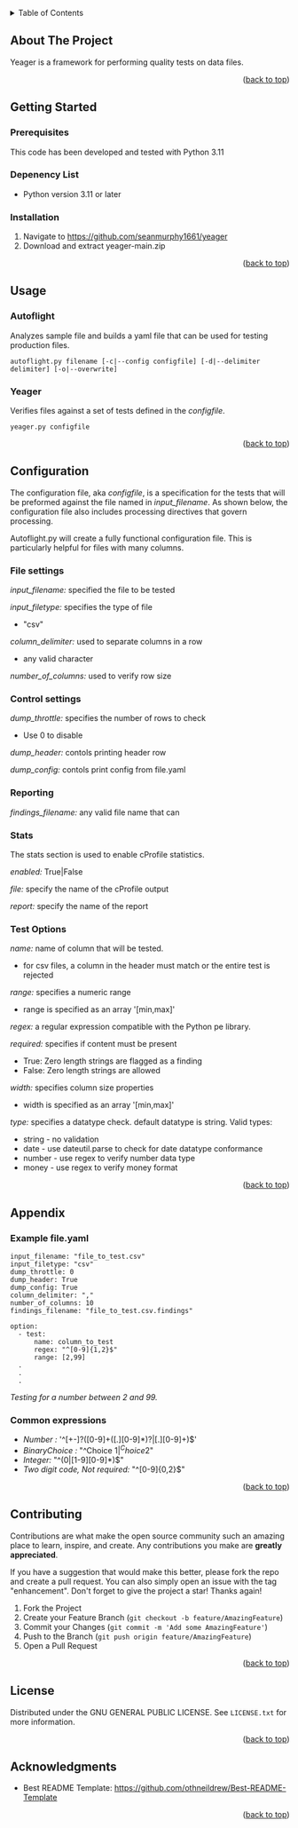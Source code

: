 <!-- Improved compatibility of back to top link: See: https://github.com/othneildrew/Best-README-Template/pull/73 -->
<a name="readme-top"></a>


<!-- TABLE OF CONTENTS -->
<details>
  <summary>Table of Contents</summary>
  <ol>
    <li><a href="#about-the-project">About The Project</a></li>
    <li><a href="#getting-started">Getting Started</a></li>
    <li><a href="#usage">Usage</a></li>
    <li><a href="#configuration">Configuration</a></li>
    <li><a href="#contributing">Contributing</a></li>
    <li><a href="#license">License</a></li>
    <li><a href="#acknowledgments">Acknowledgments</a></li>
  </ol>
</details>

<!-- ABOUT THE PROJECT -->
## About The Project

Yeager is a framework for performing quality tests on data files. 

<p align="right">(<a href="#readme-top">back to top</a>)</p>

<!-- GETTING STARTED -->
## Getting Started

### Prerequisites

This code has been developed and tested with Python 3.11 

### Depenency List
* Python version 3.11 or later
  
### Installation

1. Navigate to https://github.com/seanmurphy1661/yeager
2. Download and extract yeager-main.zip

<p align="right">(<a href="#readme-top">back to top</a>)</p>

<!-- USAGE EXAMPLES -->
## Usage

### Autoflight
Analyzes sample file and builds a yaml file that can be used for testing production files.

```
autoflight.py filename [-c|--config configfile] [-d|--delimiter delimiter] [-o|--overwrite]
```

### Yeager
Verifies files against a set of tests defined in the *configfile*.

```
yeager.py configfile
```
<p align="right">(<a href="#readme-top">back to top</a>)</p>

## Configuration
The configuration file, aka *configfile*, is a specification for the tests that will be preformed against the file named in *input_filename*.
As shown below, the configuration file also includes processing directives that govern processing. 

Autoflight.py will create a fully functional configuration file. This is particularly helpful for files with many columns. 

### File settings
*input_filename:* specified the file to be tested

*input_filetype:* specifies the type of file
- "csv"

*column_delimiter:* used to separate columns in a row
- any valid character

*number_of_columns:* used to verify row size

### Control settings
*dump_throttle:* specifies the number of rows to check
- Use 0 to disable 

*dump_header:* contols printing header row

*dump_config:* contols print config from file.yaml

### Reporting
*findings_filename:* any valid file name that can   

### Stats
The stats section is used to enable cProfile statistics.

*enabled:* True|False

*file:* specify the name of the cProfile output

*report:* specify the name of the report

### Test Options 
*name:* name of column that will be tested. 
- for csv files, a column in the header must match or the entire test is rejected

*range:* specifies a numeric range 
- range is specified as an array '[min,max]'

*regex:* a regular expression compatible with the Python pe library.

*required:* specifies if content must be present
- True: Zero length strings are flagged as a finding
- False: Zero length strings are allowed

*width:* specifies column size properties
- width is specified as an array '[min,max]'

*type:* specifies a datatype check. default datatype is string. Valid types:
- string - no validation
- date - use dateutil.parse to check for date datatype conformance
- number - use regex to verify number data type
- money - use regex to verify money format

<p align="right">(<a href="#readme-top">back to top</a>)</p>


## Appendix
### Example file.yaml
```
input_filename: "file_to_test.csv"
input_filetype: "csv"
dump_throttle: 0
dump_header: True
dump_config: True
column_delimiter: ","
number_of_columns: 10
findings_filename: "file_to_test.csv.findings"

option:
  - test: 
      name: column_to_test
      regex: "^[0-9]{1,2}$"
      range: [2,99]
  .
  .
  .

```
*Testing for a number between 2 and 99.*

### Common expressions
- *Number :* '^[+-]?([0-9]+([.][0-9]*)?|[.][0-9]+)$'
- *BinaryChoice :* "^Choice 1$|^Choice 2$"
- *Integer:* "^(0|[1-9][0-9]*)$"
- *Two digit code, Not required:* "^[0-9]{0,2}$"
<p align="right">(<a href="#readme-top">back to top</a>)</p>

<!-- CONTRIBUTING -->
## Contributing

Contributions are what make the open source community such an amazing place to learn, inspire, and create. Any contributions you make are **greatly appreciated**.

If you have a suggestion that would make this better, please fork the repo and create a pull request. You can also simply open an issue with the tag "enhancement".
Don't forget to give the project a star! Thanks again!

1. Fork the Project
2. Create your Feature Branch (`git checkout -b feature/AmazingFeature`)
3. Commit your Changes (`git commit -m 'Add some AmazingFeature'`)
4. Push to the Branch (`git push origin feature/AmazingFeature`)
5. Open a Pull Request

<p align="right">(<a href="#readme-top">back to top</a>)</p>

<!-- LICENSE -->
## License

Distributed under the GNU GENERAL PUBLIC LICENSE. See `LICENSE.txt` for more information.

<p align="right">(<a href="#readme-top">back to top</a>)</p>

<!-- ACKNOWLEDGMENTS -->
## Acknowledgments

* Best README Template: https://github.com/othneildrew/Best-README-Template

<p align="right">(<a href="#readme-top">back to top</a>)</p> 
